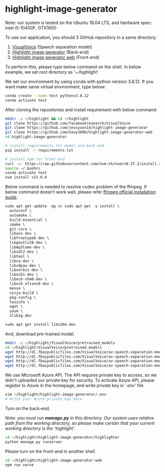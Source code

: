 # highlight-image-generator

Note: our system is tested on the Ubuntu 18.04 LTS, and hardware spec: intel i5-10400F, GTX1650 

To use our application, you should 3 GitHub repository in a same directory.

1. [VisualVoice](https://github.com/facebookresearch/VisualVoice) (Speech separation model)
2. [Highlight image generator](https://github.com/jessyoon14/highlight-image-generator) (Back-end)
3. [Highlight image generator web](https://github.com/navy3690/highlight-image-generator-web) (Front-end)

To perform this, please type below command on the shell. In below example, we set root directory as '*~/highlight'.*

We set our environment by using conda with python version 3.8.12. If you want make same virtual environment, type below:

```bash
conda create --name test python=3.8.12
conda activate test
```

 After cloning the repositories and install requirement with below command:

```bash
mkdir -p ~/highlight && cd ~/highlight
git clone https://github.com/facebookresearch/VisualVoice
git clone https://github.com/jessyoon14/highlight-image-generator
git clone https://github.com/navy3690/highlight-image-generator-web
cd highlight-image-generator

# install requirements for model and back-end
pip install -r requirements.txt

# install npm for front-end
curl -o- https://raw.githubusercontent.com/nvm-sh/nvm/v0.37.2/install.sh | bash 
source ~/.bashrc
conda activate test
nvm install v13.6.0
```

Below command is needed to resolve codec problem of the ffmpeg. If below command doesn’t work well, please refer [ffmpeg official installation guide](https://trac.ffmpeg.org/wiki/CompilationGuide/Ubuntu).

```cpp
sudo apt-get update -qq && sudo apt-get -y install \
  autoconf \
  automake \
  build-essential \
  cmake \
  git-core \
  libass-dev \
  libfreetype6-dev \
  libgnutls28-dev \
  libmp3lame-dev \
  libsdl2-dev \
  libtool \
  libva-dev \
  libvdpau-dev \
  libvorbis-dev \
  libxcb1-dev \
  libxcb-shm0-dev \
  libxcb-xfixes0-dev \
  meson \
  ninja-build \
  pkg-config \
  texinfo \
  wget \
  yasm \
  zlib1g-dev

sudo apt-get install libx264-dev
```

And, download pre-trained model.

```bash
mkdir -p ~/highlight/VisualVoice/pretrained_models
cd ~/highlight/VisualVoice/pretrained_models
wget http://dl.fbaipublicfiles.com/VisualVoice/av-speech-separation-model/facial_best.pth
wget http://dl.fbaipublicfiles.com/VisualVoice/av-speech-separation-model/lipreading_best.pth
wget http://dl.fbaipublicfiles.com/VisualVoice/av-speech-separation-model/unet_best.pth
wget http://dl.fbaipublicfiles.com/VisualVoice/av-speech-separation-model/vocal_best.pth
```

We use Microsoft Azure API. The API requires private key to access, so we didn't uploaded our private key for security. To activate Azure API, please register to Azure in the homepage, and write private key in *'.env'* file.

 

```bash
vim ~/highlight/highlight-image-generator/.env
# Write your Azure private key here
```

Turn on the back-end.

*Note: you must run **manage.py** in this directory. Our system uses relative path from the working directory, so please make certain that your current working directory is the ‘highlight’.*

```bash
cd ~/highlight/highlight-image-generator/highlighter
python manage.py runserver
```

Please turn on the front-end in another shell.

```bash
cd ~/highlight/highlight-image-generator-web
npm run serve
```
